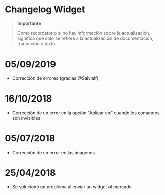 # Changelog Widget

>**Importante**
>
>Como recordatorio si no hay información sobre la actualización, significa que solo se refiere a la actualización de documentación, traducción o texto

# 05/09/2019

- Corrección de errores (gracias @Salvialf)

# 16/10/2018

- Corrección de un error en la opción "Aplicar en" cuando los comandos son invisibles

# 05/07/2018

- Corrección de un error en las imágenes

# 25/04/2018

- Se solucionó un problema al enviar un widget al mercado
